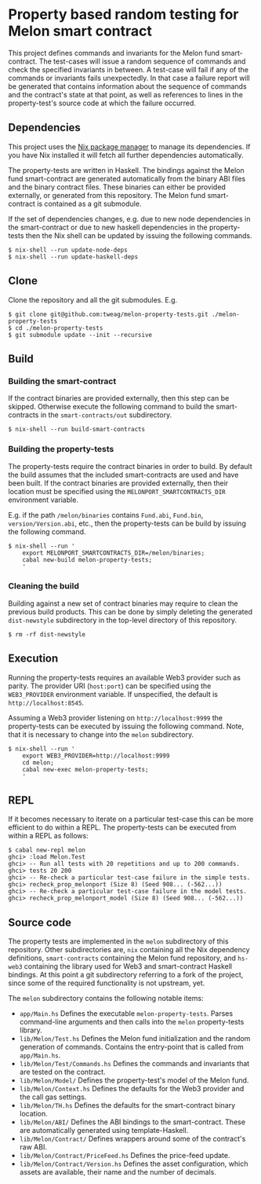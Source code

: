 # Property based random testing for Melon smart contract

This project defines commands and invariants for the Melon fund smart-contract.
The test-cases will issue a random sequence of commands and check the specified
invariants in between. A test-case will fail if any of the commands or
invariants fails unexpectedly. In that case a failure report will be generated
that contains information about the sequence of commands and the contract's
state at that point, as well as references to lines in the property-test's
source code at which the failure occurred.


## Dependencies

This project uses the [Nix package manager][nix] to manage its dependencies.
If you have Nix installed it will fetch all further dependencies automatically.

[nix]: https://nixos.org/nix/

The property-tests are written in Haskell. The bindings against the Melon fund
smart-contract are generated automatically from the binary ABI files and the
binary contract files. These binaries can either be provided externally, or
generated from this repository. The Melon fund smart-contract is contained as a
git submodule.

If the set of dependencies changes, e.g. due to new node dependencies in the
smart-contract or due to new haskell dependencies in the property-tests then
the Nix shell can be updated by issuing the following commands.

``` shell
$ nix-shell --run update-node-deps
$ nix-shell --run update-haskell-deps
```


## Clone

Clone the repository and all the git submodules. E.g.

``` shell
$ git clone git@github.com:tweag/melon-property-tests.git ./melon-property-tests
$ cd ./melon-property-tests
$ git submodule update --init --recursive
```


## Build

### Building the smart-contract

If the contract binaries are provided externally, then this step can be
skipped. Otherwise execute the following command to build the smart-contracts
in the `smart-contracts/out` subdirectory.

``` shell
$ nix-shell --run build-smart-contracts
```

### Building the property-tests

The property-tests require the contract binaries in order to build. By default
the build assumes that the included smart-contracts are used and have been
built. If the contract binaries are provided externally, then their location
must be specified using the `MELONPORT_SMARTCONTRACTS_DIR` environment
variable.

E.g. if the path `/melon/binaries` contains `Fund.abi`, `Fund.bin`,
`version/Version.abi`, etc., then the property-tests can be build by issuing
the following command.

``` shell
$ nix-shell --run '
    export MELONPORT_SMARTCONTRACTS_DIR=/melon/binaries;
    cabal new-build melon-property-tests;
    '
```


### Cleaning the build

Building against a new set of contract binaries may require to clean the
previous build products. This can be done by simply deleting the generated
`dist-newstyle` subdirectory in the top-level directory of this repository.

``` shell
$ rm -rf dist-newstyle
```


## Execution

Running the property-tests requires an available Web3 provider such as parity.
The provider URI (`host:port`) can be specified using the `WEB3_PROVIDER`
environment variable. If unspecified, the default is `http://localhost:8545`.

Assuming a Web3 provider listening on `http://localhost:9999` the
property-tests can be executed by issuing the following command. Note, that it
is necessary to change into the `melon` subdirectory.

``` shell
$ nix-shell --run '
    export WEB3_PROVIDER=http://localhost:9999
    cd melon;
    cabal new-exec melon-property-tests;
    '
```


## REPL

If it becomes necessary to iterate on a particular test-case this can be more
efficient to do within a REPL. The property-tests can be executed from within a
REPL as follows:

``` shell
$ cabal new-repl melon
ghci> :load Melon.Test
ghci> -- Run all tests with 20 repetitions and up to 200 commands.
ghci> tests 20 200
ghci> -- Re-check a particular test-case failure in the simple tests.
ghci> recheck_prop_melonport (Size 8) (Seed 908... (-562...))
ghci> -- Re-check a particular test-case failure in the model tests.
ghci> recheck_prop_melonport_model (Size 8) (Seed 908... (-562...))
```


## Source code

The property tests are implemented in the `melon` subdirectory of this
repository. Other subdirectories are, `nix` containing all the Nix dependency
definitions, `smart-contracts` containing the Melon fund repository, and
`hs-web3` containing the library used for Web3 and smart-contract Haskell
bindings. At this point a git subdirectory referring to a fork of the project,
since some of the required functionality is not upstream, yet.

The `melon` subdirectory contains the following notable items:

- `app/Main.hs`
    Defines the executable `melon-property-tests`. Parses command-line
    arguments and then calls into the `melon` property-tests library.
- `lib/Melon/Test.hs`
    Defines the Melon fund initialization and the random generation of
    commands. Contains the entry-point that is called from `app/Main.hs`.
- `lib/Melon/Test/Commands.hs`
    Defines the commands and invariants that are tested on the contract.
- `lib/Melon/Model/`
    Defines the property-test's model of the Melon fund.
- `lib/Melon/Context.hs`
    Defines the defaults for the Web3 provider and the call gas settings.
- `lib/Melon/TH.hs`
    Defines the defaults for the smart-contract binary location.
- `lib/Melon/ABI/`
    Defines the ABI bindings to the smart-contract. These are automatically
    generated using template-Haskell.
- `lib/Melon/Contract/`
    Defines wrappers around some of the contract's raw ABI.
- `lib/Melon/Contract/PriceFeed.hs`
    Defines the price-feed update.
- `lib/Melon/Contract/Version.hs`
    Defines the asset configuration, which assets are available, their name and
    the number of decimals.

